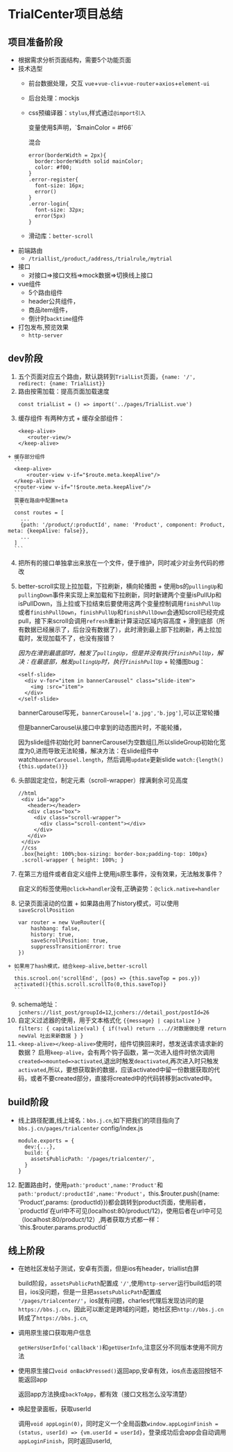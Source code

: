 # TrialCenter项目总结
## 项目准备阶段
  + 根据需求分析页面结构，需要5个功能页面
  + 技术选型
    + 前台数据处理，交互 `vue`+`vue-cli`+`vue-router`+`axios`+`element-ui`
    + 后台处理：mockjs
    + css预编译器：`stylus`,样式通过`@import引入`

        变量使用$声明，`$mainColor = #f66`

        混合
        ```
        error(borderWidth = 2px){
          border:borderWidth solid mainColor;
          color: #f00;
        }
        .error-register{
          font-size: 16px;
          error()
        }
        .error-login{
          font-size: 32px;
          error(5px)
        }
        ```
    + 滑动库：`better-scroll`
  + 前端路由
    + `/triallist`,`/product`,`/address`,`/trialrule`,`/mytrial`
  + 接口
    + 对接口=>接口文档=>mock数据=>切换线上接口
  + vue组件
    + 5个路由组件
    + header公共组件，
    + 商品item组件，
    + 倒计时`backtime`组件
  + 打包发布,预览效果
    + `http-server`
## dev阶段
  1. 五个页面对应五个路由，默认跳转到`TrialList`页面，`{name: '/', redirect: {name: TrialList}}`
  2. 路由按需加载：提高页面加载速度
        ```
        const trialList = () => import('../pages/TrialList.vue')
        ```
  3. 缓存组件 有两种方式
    + 缓存全部组件：
       ```
       <keep-alive>
          <router-view/>
       </keep-alive>
       ```
    + 缓存部分组件
      ```
      <keep-alive>
          <router-view v-if="$route.meta.keepAlive"/>
      </keep-alive>
      <router-view v-if="!$route.meta.keepAlive"/>
      ```
      需要在路由中配置meta
      ```
      const routes = [
        ...
        {path: '/product/:productId', name: 'Product', component: Product, meta: {keepAlive: false}},
        ...
      ]
      ```
  4. 把所有的接口单独拿出来放在一个文件，便于维护，同时减少对业务代码的修改
  5. better-scroll实现上拉加载，下拉刷新，横向轮播图
    + 使用bs的`pullingUp`和`pullingDown`事件来实现上来加载和下拉刷新，同时新建两个变量isPullUp和isPullDown，当上拉或下拉结束后要使用这两个变量控制调用`finishPullUp`或者`finishPullDown`，`finishPullUp`和`finishPullDown`会通知scroll已经完成pull，接下来scroll会调用`refresh`重新计算滚动区域内容高度
    + 滑到底部（所有数据已经展示了，后台没有数据了），此时滑到最上部下拉刷新，再上拉加载时，发现加载不了，也没有报错？

      *因为在滑到最底部时，触发了`pullingUp`，但是并没有执行`finishPullUp`，解决：在最底部，触发`pullingUp`时，执行`finishPullUp`*
    + 轮播图bug：

      ```
      <self-slide>
        <div v-for="item in bannerCarousel" class="slide-item">
          <img :src="item">
        </div>
      </self-slide>
      ```
      bannerCarousel写死，`bannerCarousel=['a.jpg','b.jpg']`,可以正常轮播

      但是bannerCarousel从接口中拿到的动态图片时，不能轮播，

      因为slide组件初始化时 bannerCarousel为空数组[],所以slideGroup初始化宽度为0,进而导致无法轮播，解决方法：在slide组件中watch`bannerCarousel.length`，然后调用`update`更新slide
      `watch:{length(){this.update()}}`
  6. 头部固定定位，制定元素（scroll-wrapper）撑满剩余可见高度
     ```
     //html
      <div id="app">
        <header></header>
        <div class="box">
          <div class="scroll-wrapper">
            <div class="scroll-content"></div>
          </div>
        </div>
      </div>
      //css
      .box{height: 100%;box-sizing: border-box;padding-top: 100px}
      .scroll-wrapper { height: 100%; }
     ```
  7. 在第三方组件或者自定义组件上使用js原生事件，没有效果，无法触发事件？

     自定义的标签使用`@click=handler`没有,正确姿势：`@click.native=handler`
  8. 记录页面滚动的位置
    + 如果路由用了history模式，可以使用`saveScrollPosition`
      ```
      var router = new VueRouter({
          hashbang: false,
          history: true,
          saveScrollPosition: true,
          suppressTransitionError: true
      })
      ```
    + 如果用了hash模式，结合keep-alive,better-scroll
      ```
      this.scrool.on('scrollEnd', (pos) => {this.saveTop = pos.y})
      activated(){this.scroll.scrollTo(0,this.saveTop)}
      ```
  9. schema地址：`jcnhers://list_post/groupId=12`,`jcnhers://detail_post/postId=26`
  10. 自定义过滤器的使用，用于文本格式化
    ```
    {{message} | capitalize }
    filters: {
      capitalize(val) {
        if(!val) return
        ...//对数据做处理
        return newVal 吐出来新数据
      }
    }
    ```
  11. `<keep-alive></keep-alive>`使用时，组件切换回来时，想发送请求请求新的数据？
    启用`keep-alive`，会有两个钩子函数，第一次进入组件时依次调用`created=>mounted=>activated`,退出时触发`deactivated`,再次进入时只触发`activated`,所以，要想获取新的数据，应该activated中留一份数据获取的代码，或者不要created部分，直接将created中的代码转移到activated中。
## build阶段
  + 线上路径配置,线上域名：`bbs.j.cn`,如下把我们的项目指向了`bbs.j.cn/pages/trialcenter`
    config/index.js
    ```
    module.exports = {
      dev:{...},
      build: {
        assetsPublicPath: '/pages/trialcenter/',
      }
    }
    ```
  12. 配置路由时，使用`path:'product',name:'Product'`和`path:'product/:productId',name:'Product'`，this.$router.push({name: 'Product',params: {productId}})都会跳转到product页面，使用前者，`productId`在url中不可见(localhost:80/product/12)，使用后者在url中可见（localhost:80/product/12）,两者获取方式都一样：`this.$router.params.productId`
## 线上阶段
  + 在她社区发帖子测试，安卓有页面，但是ios有header，triallist白屏

    build阶段，`assetsPublicPath`配置成 `'/'`,使用`http-server`运行build后的项目，ios没问题，但是一旦把`assetsPublicPath`配置成 `'/pages/trialcenter/'`，ios就有问题，charles代理后发现访问的是`https://bbs.j.cn`，因此可以断定是跨域的问题，她社区把`http://bbs.j.cn`转成了`https://bbs.j.cn`,
  + 调用原生接口获取用户信息

    `getHersUserInfo('callback')`和`getUserInfo`,注意区分不同版本使用不同方法
  + 使用原生接口`void onBackPressed()`返回app,安卓有效，ios点击返回按钮不能返回app

    返回app方法换成`backToApp`，都有效（接口文档怎么没写清楚）
  + 唤起登录面板，获取userId

    调用`void appLogin(0)`，同时定义一个全局函数`window.appLoginFinish = (status, userId) => {vm.userId = userId}`，登录成功后会app会自动调用`appLoginFinish`，同时返回userId,


